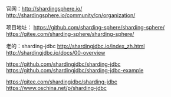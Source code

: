 官网：http://shardingsphere.io/
http://shardingsphere.io/community/cn/organization/

项目地址：
https://github.com/sharding-sphere/sharding-sphere/
https://gitee.com/sharding-sphere/sharding-sphere/


老的：sharding-jdbc
http://shardingjdbc.io/index_zh.html
http://shardingjdbc.io/docs/00-overview

https://github.com/shardingjdbc/sharding-jdbc
https://github.com/shardingjdbc/sharding-jdbc-example

https://gitee.com/shardingjdbc/sharding-jdbc
https://www.oschina.net/p/sharding-jdbc






